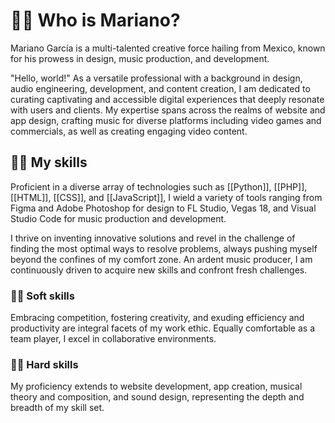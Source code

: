 # 🙋‍♂️ Who is Mariano?

Mariano García is a multi-talented creative force hailing from Mexico, known for his prowess in design, music production, and development.

"Hello, world!" As a versatile professional with a background in design, audio engineering, development, and content creation, I am dedicated to curating captivating and accessible digital experiences that deeply resonate with users and clients. My expertise spans across the realms of website and app design, crafting music for diverse platforms including video games and commercials, as well as creating engaging video content.

## 🙇‍♂️ My skills

Proficient in a diverse array of technologies such as [[Python]], [[PHP]], [[HTML]], [[CSS]], and [[JavaScript]], I wield a variety of tools ranging from Figma and Adobe Photoshop for design to FL Studio, Vegas 18, and Visual Studio Code for music production and development.

I thrive on inventing innovative solutions and revel in the challenge of finding the most optimal ways to resolve problems, always pushing myself beyond the confines of my comfort zone. An ardent music producer, I am continuously driven to acquire new skills and confront fresh challenges.

### 🤷‍♂️ Soft skills

Embracing competition, fostering creativity, and exuding efficiency and productivity are integral facets of my work ethic. Equally comfortable as a team player, I excel in collaborative environments.

### 🏋️‍♂️ Hard skills

My proficiency extends to website development, app creation, musical theory and composition, and sound design, representing the depth and breadth of my skill set.
